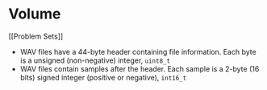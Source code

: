 # Volume
[[Problem Sets]]

- WAV files have a 44-byte header containing file information. Each byte is a unsigned (non-negative) integer, `uint8_t`
- WAV files contain samples after the header. Each sample is a 2-byte (16 bits) signed integer (positive or negative), `int16_t`
